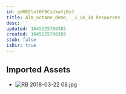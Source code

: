 ```yaml
---
id: gdHEElut0f9CzUkwfjBxJ
title: Alm_octane_demo_ _3_14_18 Resources
desc: ''
updated: 1645225706385
created: 1645225706385
stub: false
isDir: true
---
```

## Imported Assets
- ![RB 2018-03-22 08.jpg](/assets/rb-2018-03-22-08.jpg)
